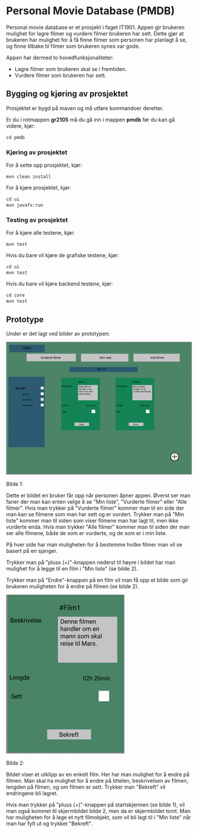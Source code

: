 # Personal Movie Database (PMDB)
Personal movie database er et prosjekt i faget IT1901. Appen gir brukeren mulighet for lagre filmer og vurdere filmer brukeren har sett. Dette gjør at brukeren har mulighet for å få finne filmer som personen har planlagt å se, og finne tilbake til filmer som brukeren synes var gode.

Appen har dermed to hovedfunksjonaliteter:
- Lagre filmer som brukeren skal se i fremtiden.
- Vurdere filmer som brukeren har sett.

## Bygging og kjøring av prosjektet

Prosjektet er bygd på maven og må utføre kommandoer deretter.

Er du i rotmappen **gr2105** må du gå inn i mappen **pmdb** før du kan gå videre, kjør:

```
cd pmdb
```

### Kjøring av prosjektet


For å sette opp prosjektet, kjør:

```
mvn clean install
```

For å kjøre prosjektet, kjør:

```
cd ui
mvn javafx:run
```

### Testing av prosjektet
For å kjøre alle testene, kjør:

```
mvn test
```

Hvis du bare vil kjøre de grafiske testene, kjør:

```
cd ui
mvn test
```

Hvis du bare vil kjøre backend testene, kjør:
```
cd core
mvn test
```

## Prototype
Under er det lagt ved bilder av prototypen:

![Bildet ble ikke vist](images/desktopImage.png)


Bilde 1:

Dette er bildet en bruker får opp når personen åpner appen. Øverst ser man faner der man kan enten velge å se "Min liste", "Vurderte filmer" eller "Alle filmer". Hvis man trykker på "Vurderte filmer" kommer man til en side der man kan se filmene som man har sett og er vurdert. Trykker man på "Min liste" kommer man til siden som viser filmene man har lagt til, men ikke vurderte enda. Hvis man trykker "Alle filmer" kommer man til siden der man ser alle filmene, både de som er vurderte, og de som er i min liste.

På hver side har man muligheten for å bestemme hvilke filmer man vil se basert på en sjanger. 

Trykker man på "pluss (+)"-knappen nederst til høyre i bildet har man mulighet for å legge til en film i "Min liste" (se bilde 2).

Trykker man på "Endre"-knappen på en film vil man få opp et bilde som gir brukeren muligheten for å endre på filmen (se bilde 2).


![Bildet ble ikke vist](images/movieImage.png)

Bilde 2:

Bildet viser et utklipp av en enkelt film. Her har man mulighet for å endre på filmen. Man skal ha mulighet for å endre på tittelen, beskrivelsen av filmen, lengden på filmen, og om filmen er sett. Trykker man "Bekreft" vil endringene bli lagret.

Hvis man trykker på "pluss (+)"-knappen på startskjermen (se bilde 1), vil man også kommet til skjermbildet bilde 2, men da er skjermbildet tomt. Man har muligheten for å lage et nytt filmobjekt, som vil bli lagt til i "Min liste" når man har fylt ut og trykket "Bekreft".

